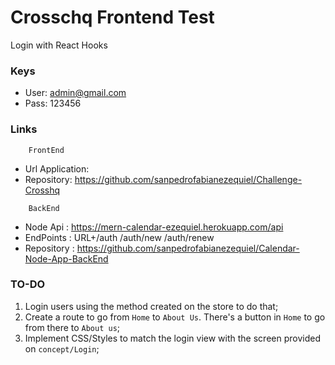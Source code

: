 # Crosschq Frontend Test

Login with React Hooks

### Keys
* User:  admin@gmail.com
* Pass:  123456

### Links
```
    FrontEnd
```
* Url Application:
* Repository: https://github.com/sanpedrofabianezequiel/Challenge-Crosshq

```
    BackEnd
```
* Node Api  : https://mern-calendar-ezequiel.herokuapp.com/api
* EndPoints : URL+/auth
                  /auth/new
                  /auth/renew
* Repository : https://github.com/sanpedrofabianezequiel/Calendar-Node-App-BackEnd



### TO-DO
1) Login users using the method created on the store to do that;
2) Create a route to go from `Home` to `About Us`.
There's a button in `Home` to go from there to `About us`;
3) Implement CSS/Styles to match the login view with the screen provided on `concept/Login`;